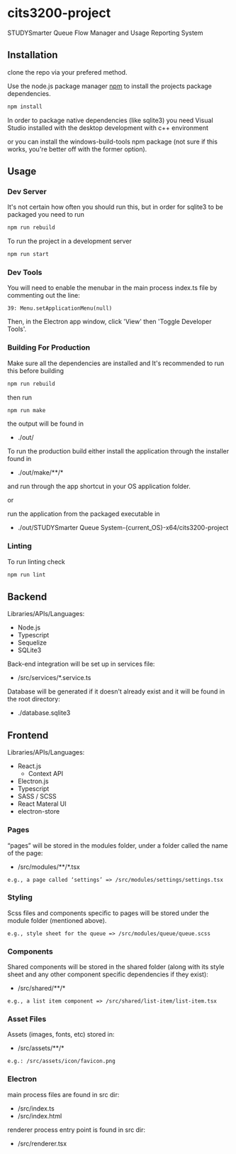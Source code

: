 # cits3200-project

STUDYSmarter Queue Flow Manager and Usage Reporting System

## Installation

clone the repo via your prefered method. 

Use the node.js package manager [npm](https://www.npmjs.com/) to install the projects package dependencies.

```bash
npm install
```
In order to package native dependencies (like sqlite3) you need Visual Studio installed with the desktop development with c++ environment

or you can install the windows-build-tools npm package (not sure if this works, you're better off with the former option).


## Usage

### Dev Server
It's not certain how often you should run this, but in order for sqlite3 to be packaged you need to run
```bash
npm run rebuild
```

To run the project in a development server
```bash
npm run start
```

### Dev Tools
You will need to enable the menubar in the main process index.ts file by commenting out the line:
```
39: Menu.setApplicationMenu(null)
```

Then, in the Electron app window, click 'View' then 'Toggle Developer Tools'.

### Building For Production
Make sure all the dependencies are installed and It's recommended to run this before building
```bash
npm run rebuild
```

then run
```bash
npm run make
```

the output will be found in 
* ./out/

To run the production build either install the application through the installer found in 
* ./out/make/**/*

and run through the app shortcut in your OS application folder.

or

run the application from the packaged executable in
* ./out/STUDYSmarter Queue System-{current_OS}-x64/cits3200-project


### Linting
To run linting check
```bash
npm run lint 
```

## Backend
Libraries/APIs/Languages:
* Node.js 
* Typescript
* Sequelize
* SQLite3

Back-end integration will be set up in services file:

* /src/services/*.service.ts 

Database will be generated if it doesn't already exist and it will be found in the root directory: 
* ./database.sqlite3

## Frontend

Libraries/APIs/Languages:
* React.js 
    * Context API
* Electron.js
* Typescript
* SASS / SCSS
* React Materal UI
* electron-store

### Pages

“pages” will be stored in the modules folder, under a folder called the name of the page: 	 

* /src/modules/**/*.tsx 

```
e.g., a page called ‘settings’ => /src/modules/settings/settings.tsx 
```

### Styling
Scss files and components specific to pages will be stored under the module folder (mentioned above). 

```
e.g., style sheet for the queue => /src/modules/queue/queue.scss
```

### Components
Shared components will be stored in the shared folder (along with its style sheet and any other component specific dependencies if they exist): 
* /src/shared/**/*

```
e.g., a list item component => /src/shared/list-item/list-item.tsx
```

### Asset Files
Assets (images, fonts, etc) stored in: 
* /src/assets/**/* 

```
e.g.: /src/assets/icon/favicon.png 
```

### Electron
main process files are found in src dir: 
* /src/index.ts
* /src/index.html

renderer process entry point is found in src dir:
* /src/renderer.tsx

